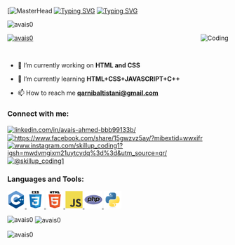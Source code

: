 [![MasterHead](https://camo.githubusercontent.com/e25d173d73b3b9ea132e4b1ad6ac45ce715bd826e6b6947010d05c24e91fd125/68747470733a2f2f7777772e61726b61736f667477617265732e636f6d2f626c6f672f77702d636f6e74656e742f75706c6f6164732f323032312f30312f6865616465725f62616e6e65722d322e6a7067)
<a href="https://git.io/typing-svg"><img src="https://readme-typing-svg.herokuapp.com?font=Fira+Code&weight=600&size=30&duration=3000&pause=5000&color=851c73&center=true&vCenter=true&width=1000&lines=Hey+there%2C+I'm+Avais+Ahmed" alt="Typing SVG" /></a>
<a href="https://git.io/typing-svg"><img src="https://readme-typing-svg.herokuapp.com?font=Fira+Code&weight=400&size=25&duration=3000&pause=5000&color=32A8BBFF&center=true&vCenter=true&width=1000&lines=A+passionate+frontend+developer+from+Pakistan" alt="Typing SVG" /></a>
<p align="left"> <img src="https://komarev.com/ghpvc/?username=avais0&label=Profile%20views&color=0e75b6&style=flat" alt="avais0" /> </p>
<img align="right" alt="Coding" width="auto" src="https://i.gifer.com/origin/f1/f1c839d0b1fd57dd8ee99936bfe7ecc8_w200.gif"> 

<p align="left"> <a href="https://github.com/ryo-ma/github-profile-trophy"><img src="https://github-profile-trophy.vercel.app/?username=avais0" alt="avais0" /></a> </p>

<p align="left"> <a href="https://twitter.com/" target="blank"><img src="https://img.shields.io/twitter/follow/?logo=twitter&style=for-the-badge" alt="" /></a> </p>

- 🔭 I’m currently working on **HTML and CSS**

- 🌱 I’m currently learning **HTML+CSS+JAVASCRIPT+C++**

- 📫 How to reach me **qarnibaltistani@gmail.com**

<h3 align="left">Connect with me:</h3>
<p align="left">
<a href="https://linkedin.com/in/linkedin.com/in/avais-ahmed-bbb99133b/" target="blank"><img align="center" src="https://raw.githubusercontent.com/rahuldkjain/github-profile-readme-generator/master/src/images/icons/Social/linked-in-alt.svg" alt="linkedin.com/in/avais-ahmed-bbb99133b/" height="30" width="40" /></a>
<a href="https://fb.com/https://www.facebook.com/share/15gwzvz5ay/?mibextid=wwxifr" target="blank"><img align="center" src="https://raw.githubusercontent.com/rahuldkjain/github-profile-readme-generator/master/src/images/icons/Social/facebook.svg" alt="https://www.facebook.com/share/15gwzvz5ay/?mibextid=wwxifr" height="30" width="40" /></a>
<a href="https://instagram.com/www.instagram.com/skillup_coding1?igsh=mwdvmgixm21uytcydq%3d%3d&utm_source=qr/" target="blank"><img align="center" src="https://raw.githubusercontent.com/rahuldkjain/github-profile-readme-generator/master/src/images/icons/Social/instagram.svg" alt="www.instagram.com/skillup_coding1?igsh=mwdvmgixm21uytcydq%3d%3d&utm_source=qr/" height="30" width="40" /></a>
<a href="https://www.youtube.com/c/@skillup_coding1" target="blank"><img align="center" src="https://raw.githubusercontent.com/rahuldkjain/github-profile-readme-generator/master/src/images/icons/Social/youtube.svg" alt="@skillup_coding1" height="30" width="40" /></a>
</p>

<h3 align="left">Languages and Tools:</h3>
<p align="left"> <a href="https://www.w3schools.com/cpp/" target="_blank" rel="noreferrer"> <img src="https://raw.githubusercontent.com/devicons/devicon/master/icons/cplusplus/cplusplus-original.svg" alt="cplusplus" width="40" height="40"/> </a> <a href="https://www.w3schools.com/css/" target="_blank" rel="noreferrer"> <img src="https://raw.githubusercontent.com/devicons/devicon/master/icons/css3/css3-original-wordmark.svg" alt="css3" width="40" height="40"/> </a> <a href="https://www.w3.org/html/" target="_blank" rel="noreferrer"> <img src="https://raw.githubusercontent.com/devicons/devicon/master/icons/html5/html5-original-wordmark.svg" alt="html5" width="40" height="40"/> </a> <a href="https://developer.mozilla.org/en-US/docs/Web/JavaScript" target="_blank" rel="noreferrer"> <img src="https://raw.githubusercontent.com/devicons/devicon/master/icons/javascript/javascript-original.svg" alt="javascript" width="40" height="40"/> </a> <a href="https://www.php.net" target="_blank" rel="noreferrer"> <img src="https://raw.githubusercontent.com/devicons/devicon/master/icons/php/php-original.svg" alt="php" width="40" height="40"/> </a> <a href="https://www.python.org" target="_blank" rel="noreferrer"> <img src="https://raw.githubusercontent.com/devicons/devicon/master/icons/python/python-original.svg" alt="python" width="40" height="40"/> </a> </p>

<p><img align="left" src="https://github-readme-stats.vercel.app/api/top-langs?username=avais0&show_icons=true&locale=en&layout=compact" alt="avais0" /></p>

<p>&nbsp;<img align="center" src="https://github-readme-stats.vercel.app/api?username=avais0&show_icons=true&locale=en" alt="avais0" /></p>

<p><img align="center" src="https://github-readme-streak-stats.herokuapp.com/?user=avais0&" alt="avais0" /></p>
